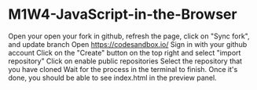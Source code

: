# M1W4-JavaScript-in-the-Browser
Open your open your fork in github, refresh the page, click on "Sync fork", and update branch
Open https://codesandbox.io/
Sign in with your github account
Click on the "Create" button on the top right and select "import repository"
Click on enable public repositories
Select the repository that you have cloned
Wait for the process in the terminal to finish. Once it's done, you should be able to see index.html in the preview panel.
